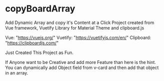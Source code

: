 # copyBoardArray
Add Dynamic Array and copy it's Content at a Click
Project created from Vue framework, Vuetify Library for Material Theme and clipboard.js

Vue: "https://vuejs.org/"
Vuetify: "https://vuetifyjs.com/en/"
Clipboard: "https://clipboardjs.com/"

Just Created This Project as Fun.

If Anyone want to be Creative and add more Feature than here is the hint.
You can dynamically add Object field from v-card and then add that object in an array.
